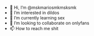 - 👋 Hi, I’m @mskmariosmkmsksmk
- 👀 I’m interested in dildos
- 🌱 I’m currently learning sex
- 💞️ I’m looking to collaborate on onlyfans
- 📫 How to reach me shit

<!---
mskmariosmkmsksmk/mskmariosmkmsksmk is a ✨ special ✨ repository because its `README.md` (this file) appears on your GitHub profile.
You can click the Preview link to take a look at your changes.
--->
